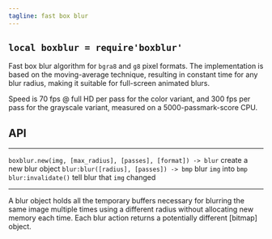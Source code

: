 ```yaml
---
tagline: fast box blur
---
```


## `local boxblur = require'boxblur'`

Fast box blur algorithm for `bgra8` and `g8` pixel formats.
The implementation is based on the moving-average technique, resulting in
constant time for any blur radius, making it suitable for full-screen
animated blurs.

Speed is 70 fps @ full HD per pass for the color variant, and 300 fps per
pass for the grayscale variant, measured on a 5000-passmark-score CPU.

## API

------------------------------------------------------------ --------------------------------------------------
`boxblur.new(img, [max_radius], [passes], [format]) -> blur` create a new blur object
`blur:blur([radius], [passes]) -> bmp`                       blur `img` into `bmp`
`blur:invalidate()`                                          tell blur that `img` changed
------------------------------------------------------------ --------------------------------------------------

A blur object holds all the temporary buffers necessary for blurring the same
image multiple times using a different radius without allocating new memory
each time. Each blur action returns a potentially different [bitmap] object.
